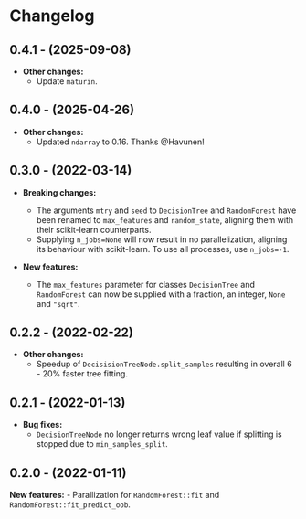 # Changelog

## 0.4.1 - (2025-09-08)

- **Other changes:**
    - Update `maturin`.

## 0.4.0 - (2025-04-26)

- **Other changes:**
    - Updated `ndarray` to 0.16. Thanks @Havunen!

## 0.3.0 - (2022-03-14)

- **Breaking changes:**
    - The arguments `mtry` and `seed` to `DecisionTree` and `RandomForest` have been renamed to `max_features` and `random_state`, aligning them with their scikit-learn counterparts.
    - Supplying `n_jobs=None` will now result in no parallelization, aligning its behaviour with scikit-learn. To use all processes, use `n_jobs=-1`.

- **New features:**
    - The `max_features` parameter for classes `DecisionTree` and `RandomForest` can now be supplied with a fraction, an integer, `None` and `"sqrt"`.

## 0.2.2 - (2022-02-22)

- **Other changes:**
    - Speedup of `DecisisionTreeNode.split_samples` resulting in overall 6 - 20% faster
      tree fitting.

## 0.2.1 - (2022-01-13)

- **Bug fixes:**
    - `DecisionTreeNode` no longer returns wrong leaf value if splitting is stopped
      due to `min_samples_split`.  

## 0.2.0 - (2022-01-11)

**New features:**
    - Parallization for `RandomForest::fit` and `RandomForest::fit_predict_oob`.